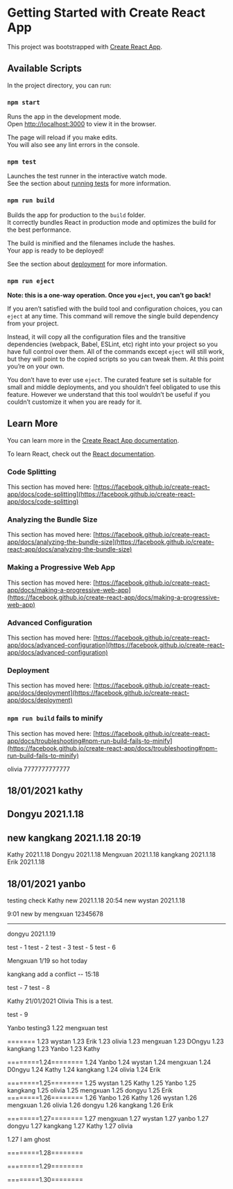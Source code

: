 # Getting Started with Create React App
This project was bootstrapped with [Create React App](https://github.com/facebook/create-react-app).

## Available Scripts

In the project directory, you can run:

### `npm start`

Runs the app in the development mode.\
Open [http://localhost:3000](http://localhost:3000) to view it in the browser.

The page will reload if you make edits.\
You will also see any lint errors in the console.

### `npm test`

Launches the test runner in the interactive watch mode.\
See the section about [running tests](https://facebook.github.io/create-react-app/docs/running-tests) for more information.

### `npm run build`

Builds the app for production to the `build` folder.\
It correctly bundles React in production mode and optimizes the build for the best performance.

The build is minified and the filenames include the hashes.\
Your app is ready to be deployed!

See the section about [deployment](https://facebook.github.io/create-react-app/docs/deployment) for more information.

### `npm run eject`

**Note: this is a one-way operation. Once you `eject`, you can’t go back!**

If you aren’t satisfied with the build tool and configuration choices, you can `eject` at any time. This command will remove the single build dependency from your project.

Instead, it will copy all the configuration files and the transitive dependencies (webpack, Babel, ESLint, etc) right into your project so you have full control over them. All of the commands except `eject` will still work, but they will point to the copied scripts so you can tweak them. At this point you’re on your own.

You don’t have to ever use `eject`. The curated feature set is suitable for small and middle deployments, and you shouldn’t feel obligated to use this feature. However we understand that this tool wouldn’t be useful if you couldn’t customize it when you are ready for it.

## Learn More

You can learn more in the [Create React App documentation](https://facebook.github.io/create-react-app/docs/getting-started).

To learn React, check out the [React documentation](https://reactjs.org/).

### Code Splitting

This section has moved here: [https://facebook.github.io/create-react-app/docs/code-splitting](https://facebook.github.io/create-react-app/docs/code-splitting)

### Analyzing the Bundle Size

This section has moved here: [https://facebook.github.io/create-react-app/docs/analyzing-the-bundle-size](https://facebook.github.io/create-react-app/docs/analyzing-the-bundle-size)

### Making a Progressive Web App

This section has moved here: [https://facebook.github.io/create-react-app/docs/making-a-progressive-web-app](https://facebook.github.io/create-react-app/docs/making-a-progressive-web-app)

### Advanced Configuration

This section has moved here: [https://facebook.github.io/create-react-app/docs/advanced-configuration](https://facebook.github.io/create-react-app/docs/advanced-configuration)

### Deployment

This section has moved here: [https://facebook.github.io/create-react-app/docs/deployment](https://facebook.github.io/create-react-app/docs/deployment)

### `npm run build` fails to minify

This section has moved here: [https://facebook.github.io/create-react-app/docs/troubleshooting#npm-run-build-fails-to-minify](https://facebook.github.io/create-react-app/docs/troubleshooting#npm-run-build-fails-to-minify)

olivia 7777777777777

## 18/01/2021 kathy

## Dongyu 2021.1.18

## new kangkang 2021.1.18 20:19

Kathy 2021.1.18
Dongyu 2021.1.18
Mengxuan 2021.1.18
kangkang 2021.1.18
Erik 2021.1.18

## 18/01/2021 yanbo 
testing check
Kathy new 2021.1.18
20:54 new
wystan 2021.1.18

9:01 new by mengxuan
12345678

------------------------
dongyu 2021.1.19

test - 1
test - 2
test - 3
test - 5
test - 6

Mengxuan 1/19 so hot today

kangkang add a conflict -- 15:18

test - 7
test - 8

Kathy 21/01/2021
Olivia This is a test.

test - 9


Yanbo testing3
1.22 mengxuan test




=======
1.23 wystan
1.23 Erik
1.23 olivia
1.23 mengxuan
1.23 DOngyu
1.23 kangkang
1.23 Yanbo
1.23 Kathy

========1.24========
1.24 Yanbo
1.24 wystan
1.24 mengxuan
1.24 D0ngyu
1.24 Kathy
1.24 kangkang
1.24 olivia
1.24 Erik

========1.25========
1.25 wystan
1.25 Kathy
1.25 Yanbo
1.25 kangkang
1.25 olivia
1.25 mengxuan
1.25 dongyu
1.25 Erik
========1.26========
1.26 Yanbo
1.26 Kathy
1.26 wystan
1.26 mengxuan
1.26 olivia
1.26 dongyu
1.26 kangkang
1.26 Erik

========1.27========
1.27 mengxuan
1.27 wystan
1.27 yanbo
1.27 dongyu
1.27 kangkang
1.27 Kathy
1.27 olivia

1.27 I am ghost

========1.28========

========1.29========

========1.30========